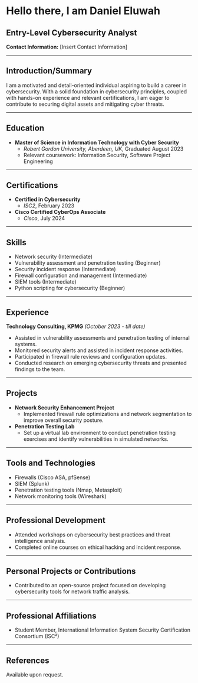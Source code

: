 # Hello there, I am Daniel Eluwah
## Entry-Level Cybersecurity Analyst

**Contact Information:** [Insert Contact Information]

---

## Introduction/Summary
I am a motivated and detail-oriented individual aspiring to build a career in cybersecurity. With a solid foundation in cybersecurity principles, coupled with hands-on experience and relevant certifications, I am eager to contribute to securing digital assets and mitigating cyber threats.

---

## Education
- **Master of Science in Information Technology with Cyber Security**
  - *Robert Gordon University, Aberdeen, UK*, Graduated August 2023
  - Relevant coursework: Information Security, Software Project Engineering

---

## Certifications
- **Certified in Cybersecurity**
  - *ISC2*, February 2023
- **Cisco Certified CyberOps Associate**
  - *Cisco*, July 2024

---

## Skills
- Network security (Intermediate)
- Vulnerability assessment and penetration testing (Beginner)
- Security incident response (Intermediate)
- Firewall configuration and management (Intermediate)
- SIEM tools (Intermediate)
- Python scripting for cybersecurity (Beginner)

---

## Experience
**Technology Consulting, KPMG**
*(October 2023 - till date)*
- Assisted in vulnerability assessments and penetration testing of internal systems.
- Monitored security alerts and assisted in incident response activities.
- Participated in firewall rule reviews and configuration updates.
- Conducted research on emerging cybersecurity threats and presented findings to the team.

---

## Projects
- **Network Security Enhancement Project**
  - Implemented firewall rule optimizations and network segmentation to improve overall security posture.
- **Penetration Testing Lab**
  - Set up a virtual lab environment to conduct penetration testing exercises and identify vulnerabilities in simulated networks.

---

## Tools and Technologies
- Firewalls (Cisco ASA, pfSense)
- SIEM (Splunk)
- Penetration testing tools (Nmap, Metasploit)
- Network monitoring tools (Wireshark)

---

## Professional Development
- Attended workshops on cybersecurity best practices and threat intelligence analysis.
- Completed online courses on ethical hacking and incident response.

---

## Personal Projects or Contributions
- Contributed to an open-source project focused on developing cybersecurity tools for network traffic analysis.

---

## Professional Affiliations
- Student Member, International Information System Security Certification Consortium (ISC²)

---

## References
Available upon request.
